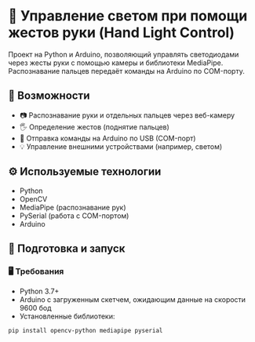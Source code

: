 # 🤖 Управление светом при помощи жестов руки (Hand Light Control)

Проект на Python и Arduino, позволяющий управлять светодиодами через жесты руки с помощью камеры и библиотеки MediaPipe. Распознавание пальцев передаёт команды на Arduino по COM-порту.

## 🧠 Возможности

- 📷 Распознавание руки и отдельных пальцев через веб-камеру
- 🖐️ Определение жестов (поднятие пальцев)
- 🔌 Отправка команды на Arduino по USB (COM-порт)
- 💡 Управление внешними устройствами (например, светом)

## ⚙️ Используемые технологии

- Python
- OpenCV
- MediaPipe (распознавание рук)
- PySerial (работа с COM-портом)
- Arduino

## 🔧 Подготовка и запуск

### 🖥️ Требования

- Python 3.7+
- Arduino с загруженным скетчем, ожидающим данные на скорости 9600 бод
- Установленные библиотеки:

```bash
pip install opencv-python mediapipe pyserial
